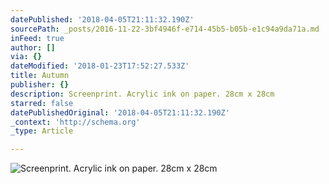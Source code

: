 ```yaml
---
datePublished: '2018-04-05T21:11:32.190Z'
sourcePath: _posts/2016-11-22-3bf4946f-e714-45b5-b05b-e1c94a9da71a.md
inFeed: true
author: []
via: {}
dateModified: '2018-01-23T17:52:27.533Z'
title: Autumn
publisher: {}
description: Screenprint. Acrylic ink on paper. 28cm x 28cm
starred: false
datePublishedOriginal: '2018-04-05T21:11:32.190Z'
_context: 'http://schema.org'
_type: Article

---
```

![Screenprint. Acrylic ink on paper. 28cm x 28cm](https://the-grid-user-content.s3-us-west-2.amazonaws.com/38ea31ad-b58e-4539-a1b6-456c3b82d40e.jpg)